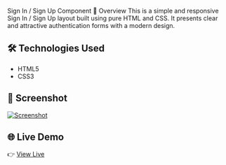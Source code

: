 Sign In / Sign Up Component
🔎 Overview
This is a simple and responsive Sign In / Sign Up layout built using pure HTML and CSS.
It presents clear and attractive authentication forms with a modern design.

## 🛠 Technologies Used  
- HTML5  
- CSS3  

## 📸 Screenshot  
[![Screenshot](https://i.postimg.cc/XJWykdmC/Screenshot-2025-06-05-at-22-48-31.png)](https://postimg.cc/QB6tX9X8)

## 🌐 Live Demo  
👉 <a href="https://pricing-cardx.netlify.app/" target="_blank">View Live</a>
